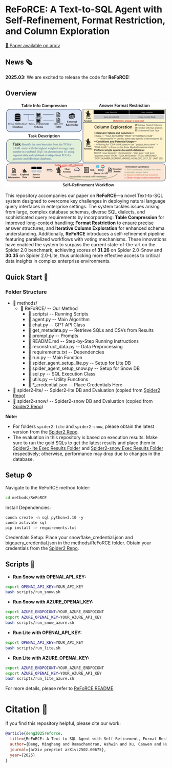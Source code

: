 # ReFoRCE: A Text-to-SQL Agent with Self-Refinement, Format Restriction, and Column Exploration

[📄 Paper available on arxiv](https://arxiv.org/pdf/2502.00675)

## News 🗞️
**2025.03:** We are excited to release the code for **ReFoRCE**!

## Overview
![ReFoRCE](assets/image.png)

This repository accompanies our paper on **ReFoRCE**—a novel Text-to-SQL system designed to overcome key challenges in deploying natural language query interfaces in enterprise settings. The system tackles issues arising from large, complex database schemas, diverse SQL dialects, and sophisticated query requirements by incorporating: **Table Compression** for improved long-context handling; **Format Restriction** to ensure precise answer structures; and **Iterative Column Exploration** for enhanced schema understanding. Additionally, **ReFoRCE** introduces a self-refinement pipeline featuring parallelized workflows with voting mechanisms. These innovations have enabled the system to surpass the current state-of-the-art on the Spider 2.0 benchmark, achieving scores of **31.26** on Spider 2.0-Snow and **30.35** on Spider 2.0-Lite, thus unlocking more effective access to critical data insights in complex enterprise environments.

## Quick Start 🏁

### Folder Structure  
- 📁 methods/  
  - 📁 ReFoRCE/                             -- Our Method  
    - 📁 scripts/                           -- Running Scripts  
    - 📄 agent.py                           -- Main Algorithm  
    - 📄 chat.py                            -- GPT API Class  
    - 📄 get_metadata.py                    -- Retrieve SQLs and CSVs from Results  
    - 📄 prompt.py                          -- Prompts  
    - 📄 README.md                          -- Step-by-Step Running Instructions  
    - 📄 reconstruct_data.py                -- Data Preprocessing  
    - 📄 requirements.txt                   -- Dependencies  
    - 📄 run.py                             -- Main Function  
    - 📄 spider_agent_setup_lite.py         -- Setup for Lite DB  
    - 📄 spider_agent_setup_snow.py         -- Setup for Snow DB  
    - 📄 sql.py                             -- SQL Execution Class  
    - 📄 utils.py                           -- Utility Functions  
    - 📄 *_credential.json                  -- Place Credentials Here  
- 📁 spider2-lite/                          -- Spider2-lite DB and Evaluation (copied from [Spider2 Repo](https://github.com/xlang-ai/Spider2))  
- 📁 spider2-snow/                          -- Spider2-snow DB and Evaluation (copied from [Spider2 Repo](https://github.com/xlang-ai/Spider2))  

**Note:** 
- For folders `spider2-lite` and `spider2-snow`, please obtain the latest version from the [Spider2 Repo](https://github.com/xlang-ai/Spider2). 
- The evaluation in this repository is based on execution results. Make sure to run the gold SQLs to get the latest results and place them in [Spider2-lite Exec Results Folder](spider2-lite/evaluation_suite/gold/exec_result) and [Spider2-snow Exec Results Folder](spider2-snow/evaluation_suite/gold/exec_result) respectively; otherwise, performance may drop due to changes in the database.

## Setup ⚙️  
Navigate to the ReFoRCE method folder:  
```bash
cd methods/ReFoRCE
```

Install Dependencies:
```
conda create -n sql python=3.10 -y
conda activate sql
pip install -r requirements.txt
```

Credentials Setup: Place your snowflake_credential.json and bigquery_credential.json in the methods/ReFoRCE folder. Obtain your credentials from the [Spider2 Repo](https://github.com/xlang-ai/Spider2).

## Scripts 🚀

- **Run Snow with OPENAI_API_KEY:**
```bash
export OPENAI_API_KEY=YOUR_API_KEY
bash scripts/run_snow.sh
```

- **Run Snow with AZURE_OPENAI_KEY:**
```bash
export AZURE_ENDPOIONT=YOUR_AZURE_ENDPOIONT
export AZURE_OPENAI_KEY=YOUR_AZURE_API_KEY
bash scripts/run_snow_azure.sh
```

- **Run Lite with OPENAI_API_KEY:**
```bash
export OPENAI_API_KEY=YOUR_API_KEY
bash scripts/run_lite.sh
```

- **Run Lite with AZURE_OPENAI_KEY:**
```bash
export AZURE_ENDPOIONT=YOUR_AZURE_ENDPOIONT
export AZURE_OPENAI_KEY=YOUR_AZURE_API_KEY
bash scripts/run_lite_azure.sh
```

For more details, please refer to [ReFoRCE README](methods/ReFoRCE/README.md).

# Citation 📝
If you find this repository helpful, please cite our work:
```bibtex
@article{deng2025reforce,
  title={ReFoRCE: A Text-to-SQL Agent with Self-Refinement, Format Restriction, and Column Exploration},
  author={Deng, Minghang and Ramachandran, Ashwin and Xu, Canwen and Hu, Lanxiang and Yao, Zhewei and Datta, Anupam and Zhang, Hao},
  journal={arXiv preprint arXiv:2502.00675},
  year={2025}
}
```